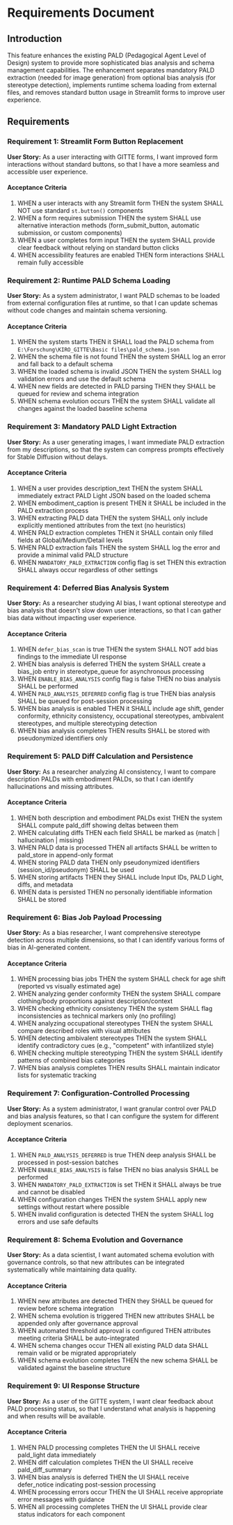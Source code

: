 # Requirements Document

## Introduction

This feature enhances the existing PALD (Pedagogical Agent Level of Design) system to provide more sophisticated bias analysis and schema management capabilities. The enhancement separates mandatory PALD extraction (needed for image generation) from optional bias analysis (for stereotype detection), implements runtime schema loading from external files, and removes standard button usage in Streamlit forms to improve user experience.

## Requirements

### Requirement 1: Streamlit Form Button Replacement

**User Story:** As a user interacting with GITTE forms, I want improved form interactions without standard buttons, so that I have a more seamless and accessible user experience.

#### Acceptance Criteria

1. WHEN a user interacts with any Streamlit form THEN the system SHALL NOT use standard `st.button()` components
2. WHEN a form requires submission THEN the system SHALL use alternative interaction methods (form_submit_button, automatic submission, or custom components)
3. WHEN a user completes form input THEN the system SHALL provide clear feedback without relying on standard button clicks
4. WHEN accessibility features are enabled THEN form interactions SHALL remain fully accessible

### Requirement 2: Runtime PALD Schema Loading

**User Story:** As a system administrator, I want PALD schemas to be loaded from external configuration files at runtime, so that I can update schemas without code changes and maintain schema versioning.

#### Acceptance Criteria

1. WHEN the system starts THEN it SHALL load the PALD schema from `E:\Forschung\KIRO_GITTE\Basic files\pald_schema.json`
2. WHEN the schema file is not found THEN the system SHALL log an error and fall back to a default schema
3. WHEN the loaded schema is invalid JSON THEN the system SHALL log validation errors and use the default schema
4. WHEN new fields are detected in PALD parsing THEN they SHALL be queued for review and schema integration
5. WHEN schema evolution occurs THEN the system SHALL validate all changes against the loaded baseline schema

### Requirement 3: Mandatory PALD Light Extraction

**User Story:** As a user generating images, I want immediate PALD extraction from my descriptions, so that the system can compress prompts effectively for Stable Diffusion without delays.

#### Acceptance Criteria

1. WHEN a user provides description_text THEN the system SHALL immediately extract PALD Light JSON based on the loaded schema
2. WHEN embodiment_caption is present THEN it SHALL be included in the PALD extraction process
3. WHEN extracting PALD data THEN the system SHALL only include explicitly mentioned attributes from the text (no heuristics)
4. WHEN PALD extraction completes THEN it SHALL contain only filled fields at Global/Medium/Detail levels
5. WHEN PALD extraction fails THEN the system SHALL log the error and provide a minimal valid PALD structure
6. WHEN `MANDATORY_PALD_EXTRACTION` config flag is set THEN this extraction SHALL always occur regardless of other settings

### Requirement 4: Deferred Bias Analysis System

**User Story:** As a researcher studying AI bias, I want optional stereotype and bias analysis that doesn't slow down user interactions, so that I can gather bias data without impacting user experience.

#### Acceptance Criteria

1. WHEN `defer_bias_scan` is true THEN the system SHALL NOT add bias findings to the immediate UI response
2. WHEN bias analysis is deferred THEN the system SHALL create a bias_job entry in stereotype_queue for asynchronous processing
3. WHEN `ENABLE_BIAS_ANALYSIS` config flag is false THEN no bias analysis SHALL be performed
4. WHEN `PALD_ANALYSIS_DEFERRED` config flag is true THEN bias analysis SHALL be queued for post-session processing
5. WHEN bias analysis is enabled THEN it SHALL include age shift, gender conformity, ethnicity consistency, occupational stereotypes, ambivalent stereotypes, and multiple stereotyping detection
6. WHEN bias analysis completes THEN results SHALL be stored with pseudonymized identifiers only

### Requirement 5: PALD Diff Calculation and Persistence

**User Story:** As a researcher analyzing AI consistency, I want to compare description PALDs with embodiment PALDs, so that I can identify hallucinations and missing attributes.

#### Acceptance Criteria

1. WHEN both description and embodiment PALDs exist THEN the system SHALL compute pald_diff showing deltas between them
2. WHEN calculating diffs THEN each field SHALL be marked as {match | hallucination | missing}
3. WHEN PALD data is processed THEN all artifacts SHALL be written to pald_store in append-only format
4. WHEN storing PALD data THEN only pseudonymized identifiers (session_id/pseudonym) SHALL be used
5. WHEN storing artifacts THEN they SHALL include Input IDs, PALD Light, diffs, and metadata
6. WHEN data is persisted THEN no personally identifiable information SHALL be stored

### Requirement 6: Bias Job Payload Processing

**User Story:** As a bias researcher, I want comprehensive stereotype detection across multiple dimensions, so that I can identify various forms of bias in AI-generated content.

#### Acceptance Criteria

1. WHEN processing bias jobs THEN the system SHALL check for age shift (reported vs visually estimated age)
2. WHEN analyzing gender conformity THEN the system SHALL compare clothing/body proportions against description/context
3. WHEN checking ethnicity consistency THEN the system SHALL flag inconsistencies as technical markers only (no profiling)
4. WHEN analyzing occupational stereotypes THEN the system SHALL compare described roles with visual attributes
5. WHEN detecting ambivalent stereotypes THEN the system SHALL identify contradictory cues (e.g., "competent" with infantilized style)
6. WHEN checking multiple stereotyping THEN the system SHALL identify patterns of combined bias categories
7. WHEN bias analysis completes THEN results SHALL maintain indicator lists for systematic tracking

### Requirement 7: Configuration-Controlled Processing

**User Story:** As a system administrator, I want granular control over PALD and bias analysis features, so that I can configure the system for different deployment scenarios.

#### Acceptance Criteria

1. WHEN `PALD_ANALYSIS_DEFERRED` is true THEN deep analysis SHALL be processed in post-session batches
2. WHEN `ENABLE_BIAS_ANALYSIS` is false THEN no bias analysis SHALL be performed
3. WHEN `MANDATORY_PALD_EXTRACTION` is set THEN it SHALL always be true and cannot be disabled
4. WHEN configuration changes THEN the system SHALL apply new settings without restart where possible
5. WHEN invalid configuration is detected THEN the system SHALL log errors and use safe defaults

### Requirement 8: Schema Evolution and Governance

**User Story:** As a data scientist, I want automated schema evolution with governance controls, so that new attributes can be integrated systematically while maintaining data quality.

#### Acceptance Criteria

1. WHEN new attributes are detected THEN they SHALL be queued for review before schema integration
2. WHEN schema evolution is triggered THEN new attributes SHALL be appended only after governance approval
3. WHEN automated threshold approval is configured THEN attributes meeting criteria SHALL be auto-integrated
4. WHEN schema changes occur THEN all existing PALD data SHALL remain valid or be migrated appropriately
5. WHEN schema evolution completes THEN the new schema SHALL be validated against the baseline structure

### Requirement 9: UI Response Structure

**User Story:** As a user of the GITTE system, I want clear feedback about PALD processing status, so that I understand what analysis is happening and when results will be available.

#### Acceptance Criteria

1. WHEN PALD processing completes THEN the UI SHALL receive pald_light data immediately
2. WHEN diff calculation completes THEN the UI SHALL receive pald_diff_summary
3. WHEN bias analysis is deferred THEN the UI SHALL receive defer_notice indicating post-session processing
4. WHEN processing errors occur THEN the UI SHALL receive appropriate error messages with guidance
5. WHEN all processing completes THEN the UI SHALL provide clear status indicators for each component